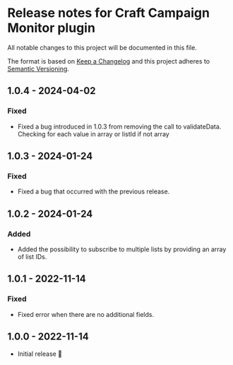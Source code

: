 # Release notes for Craft Campaign Monitor plugin

All notable changes to this project will be documented in this file.

The format is based on [Keep a Changelog](http://keepachangelog.com/) and this project adheres to [Semantic Versioning](http://semver.org/).

## 1.0.4 - 2024-04-02
### Fixed
- Fixed a bug introduced in 1.0.3 from removing the call to validateData. Checking for each value in array or listId if not array

## 1.0.3 - 2024-01-24
### Fixed
- Fixed a bug that occurred with the previous release.

## 1.0.2 - 2024-01-24
### Added
- Added the possibility to subscribe to multiple lists by providing an array of list IDs.

## 1.0.1 - 2022-11-14
### Fixed
- Fixed error when there are no additional fields.

## 1.0.0 - 2022-11-14
- Initial release 🎉

